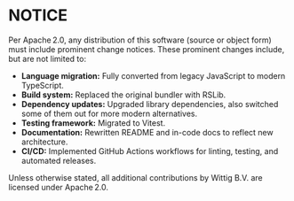 # NOTICE

Per Apache 2.0, any distribution of this software (source or object form) must include prominent change notices.
These prominent changes include, but are not limited to:

- **Language migration:** Fully converted from legacy JavaScript to modern TypeScript.
- **Build system:** Replaced the original bundler with RSLib.
- **Dependency updates:** Upgraded library dependencies, also switched some of them out for more modern alternatives.
- **Testing framework:** Migrated to Vitest.
- **Documentation:** Rewritten README and in-code docs to reflect new architecture.
- **CI/CD:** Implemented GitHub Actions workflows for linting, testing, and automated releases.

Unless otherwise stated, all additional contributions by Wittig B.V. are licensed under Apache 2.0.
